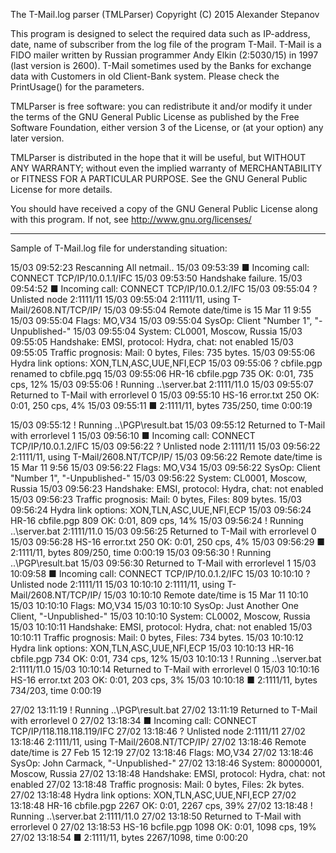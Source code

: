 The T-Mail.log parser (TMLParser)
Copyright (C) 2015 Alexander Stepanov
 
 This program is designed to select the required data such as
IP-address, date, name of subscriber from the log file of the
program T-Mail. T-Mail is a FIDO mailer written by Russian
programmer Andy Elkin (2:5030/15) in 1997 (last version is 2600).
 T-Mail sometimes used by the Banks for exchange data with
Customers in old Client-Bank system.
Please check the PrintUsage() for the parameters.

TMLParser is free software: you can redistribute it and/or modify
it under the terms of the GNU General Public License as published
by the Free Software Foundation, either version 3 of the License,
or (at your option) any later version.

TMLParser is distributed in the hope that it will be useful,
but WITHOUT ANY WARRANTY; without even the implied warranty of
MERCHANTABILITY or FITNESS FOR A PARTICULAR PURPOSE.
See the GNU General Public License for more details.

You should have received a copy of the GNU General Public License
along with this program.  If not, see <http://www.gnu.org/licenses/>

-------------------------------------------------------------
Sample of T-Mail.log file for understanding situation:

  15/03 09:52:23 Rescanning All netmail..
  15/03 09:53:39 ■ Incoming call: CONNECT TCP/IP/10.0.1.1/IFC
  15/03 09:53:50 Handshake failure.
  15/03 09:54:52 ■ Incoming call: CONNECT TCP/IP/10.0.1.2/IFC
  15/03 09:55:04 ? Unlisted node 2:1111/11
  15/03 09:55:04 2:1111/11, using T-Mail/2608.NT/TCP/IP/
  15/03 09:55:04 Remote date/time is 15 Mar 11 9:55
  15/03 09:55:04 Flags: MO,V34
  15/03 09:55:04 SysOp: Client "Number 1", "-Unpublished-"
  15/03 09:55:04 System: CL0001, Moscow, Russia
  15/03 09:55:05 Handshake: EMSI, protocol: Hydra, chat: not enabled
  15/03 09:55:05 Traffic prognosis: Mail: 0  bytes, Files: 735  bytes.
  15/03 09:55:06 Hydra link options: XON,TLN,ASC,UUE,NFI,ECP
  15/03 09:55:06 ? cbfile.pgp renamed to cbfile.pgq
  15/03 09:55:06 HR-16 cbfile.pgp 735 OK: 0:01, 735 cps, 12%
  15/03 09:55:06 ! Running ..\server.bat 2:1111/11.0
  15/03 09:55:07 Returned to T-Mail with errorlevel 0
  15/03 09:55:10 HS-16 error.txt 250 OK: 0:01, 250 cps, 4%
  15/03 09:55:11 ■ 2:1111/11, bytes 735/250, time 0:00:19

  15/03 09:55:12 ! Running ..\PGP\result.bat
  15/03 09:55:12 Returned to T-Mail with errorlevel 1
  15/03 09:56:10 ■ Incoming call: CONNECT TCP/IP/10.0.1.2/IFC
  15/03 09:56:22 ? Unlisted node 2:1111/11
  15/03 09:56:22 2:1111/11, using T-Mail/2608.NT/TCP/IP/
  15/03 09:56:22 Remote date/time is 15 Mar 11 9:56
  15/03 09:56:22 Flags: MO,V34
  15/03 09:56:22 SysOp: Client "Number 1", "-Unpublished-"
  15/03 09:56:22 System: CL0001, Moscow, Russia
  15/03 09:56:23 Handshake: EMSI, protocol: Hydra, chat: not enabled
  15/03 09:56:23 Traffic prognosis: Mail: 0  bytes, Files: 809  bytes.
  15/03 09:56:24 Hydra link options: XON,TLN,ASC,UUE,NFI,ECP
  15/03 09:56:24 HR-16 cbfile.pgp 809 OK: 0:01, 809 cps, 14%
  15/03 09:56:24 ! Running ..\server.bat 2:1111/11.0
  15/03 09:56:25 Returned to T-Mail with errorlevel 0
  15/03 09:56:28 HS-16 error.txt 250 OK: 0:01, 250 cps, 4%
  15/03 09:56:29 ■ 2:1111/11, bytes 809/250, time 0:00:19
  15/03 09:56:30 ! Running ..\PGP\result.bat
  15/03 09:56:30 Returned to T-Mail with errorlevel 1
  15/03 10:09:58 ■ Incoming call: CONNECT TCP/IP/10.0.1.2/IFC
  15/03 10:10:10 ? Unlisted node 2:1111/11
  15/03 10:10:10 2:1111/11, using T-Mail/2608.NT/TCP/IP/
  15/03 10:10:10 Remote date/time is 15 Mar 11 10:10
  15/03 10:10:10 Flags: MO,V34
  15/03 10:10:10 SysOp: Just Another One Client, "-Unpublished-"
  15/03 10:10:10 System: CL0002, Moscow, Russia
  15/03 10:10:11 Handshake: EMSI, protocol: Hydra, chat: not enabled
  15/03 10:10:11 Traffic prognosis: Mail: 0  bytes, Files: 734  bytes.
  15/03 10:10:12 Hydra link options: XON,TLN,ASC,UUE,NFI,ECP
  15/03 10:10:13 HR-16 cbfile.pgp 734 OK: 0:01, 734 cps, 12%
  15/03 10:10:13 ! Running ..\server.bat 2:1111/11.0
  15/03 10:10:14 Returned to T-Mail with errorlevel 0
  15/03 10:10:16 HS-16 error.txt 203 OK: 0:01, 203 cps, 3%
  15/03 10:10:18 ■ 2:1111/11, bytes 734/203, time 0:00:19
 
  27/02 13:11:19 ! Running ..\PGP\result.bat
  27/02 13:11:19 Returned to T-Mail with errorlevel 0
  27/02 13:18:34 ■ Incoming call: CONNECT TCP/IP/118.118.118.119/IFC
  27/02 13:18:46 ? Unlisted node 2:1111/11
  27/02 13:18:46 2:1111/11, using T-Mail/2608.NT/TCP/IP/
  27/02 13:18:46 Remote date/time is 27 Feb 15 12:19
  27/02 13:18:46 Flags: MO,V34
  27/02 13:18:46 SysOp: John Carmack, "-Unpublished-"
  27/02 13:18:46 System: 80000001, Moscow, Russia
  27/02 13:18:48 Handshake: EMSI, protocol: Hydra, chat: not enabled
  27/02 13:18:48 Traffic prognosis: Mail: 0  bytes, Files: 2k bytes.
  27/02 13:18:48 Hydra link options: XON,TLN,ASC,UUE,NFI,ECP
  27/02 13:18:48 HR-16 cbfile.pgp 2267 OK: 0:01, 2267 cps, 39%
  27/02 13:18:48 ! Running ..\server.bat 2:1111/11.0
  27/02 13:18:50 Returned to T-Mail with errorlevel 0
  27/02 13:18:53 HS-16 bcfile.pgp 1098 OK: 0:01, 1098 cps, 19%
  27/02 13:18:54 ■ 2:1111/11, bytes 2267/1098, time 0:00:20
